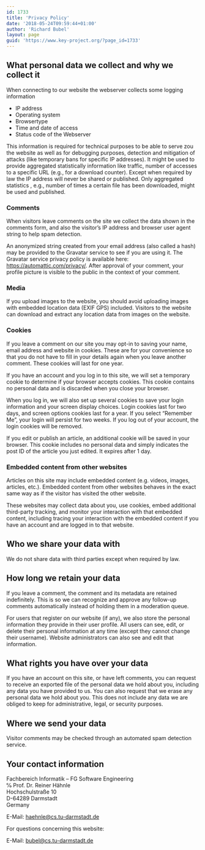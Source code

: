 ```yaml
---
id: 1733
title: 'Privacy Policy'
date: '2018-05-24T09:59:44+01:00'
author: 'Richard Bubel'
layout: page
guid: 'https://www.key-project.org/?page_id=1733'
---
```


## What personal data we collect and why we collect it

When connecting to our website the webserver collects some logging information

- IP address
- Operating system
- Browsertype
- Time and date of access
- Status code of the Webserver

This information is required for technical purposes to be able to serve zou the website as well as for debugging purposes, detection and mitigation of attacks (like temporary bans for specific IP addresses). It might be used to provide aggregated statistically information like traffic, number of accesses to a specific URL (e.g., for a download counter). Except when required by law the IP address will never be shared or published. Only aggregated statistics , e.g., number of times a certain file has been downloaded, might be used and published.

### Comments

When visitors leave comments on the site we collect the data shown in the comments form, and also the visitor’s IP address and browser user agent string to help spam detection.

An anonymized string created from your email address (also called a hash) may be provided to the Gravatar service to see if you are using it. The Gravatar service privacy policy is available here: https://automattic.com/privacy/. After approval of your comment, your profile picture is visible to the public in the context of your comment.

### Media

If you upload images to the website, you should avoid uploading images with embedded location data (EXIF GPS) included. Visitors to the website can download and extract any location data from images on the website.

### Cookies

If you leave a comment on our site you may opt-in to saving your name, email address and website in cookies. These are for your convenience so that you do not have to fill in your details again when you leave another comment. These cookies will last for one year.

If you have an account and you log in to this site, we will set a temporary cookie to determine if your browser accepts cookies. This cookie contains no personal data and is discarded when you close your browser.

When you log in, we will also set up several cookies to save your login information and your screen display choices. Login cookies last for two days, and screen options cookies last for a year. If you select “Remember Me”, your login will persist for two weeks. If you log out of your account, the login cookies will be removed.

If you edit or publish an article, an additional cookie will be saved in your browser. This cookie includes no personal data and simply indicates the post ID of the article you just edited. It expires after 1 day.

### Embedded content from other websites

Articles on this site may include embedded content (e.g. videos, images, articles, etc.). Embedded content from other websites behaves in the exact same way as if the visitor has visited the other website.

These websites may collect data about you, use cookies, embed additional third-party tracking, and monitor your interaction with that embedded content, including tracing your interaction with the embedded content if you have an account and are logged in to that website.

## Who we share your data with

We do not share data with third parties except when required by law.

## How long we retain your data

If you leave a comment, the comment and its metadata are retained indefinitely. This is so we can recognize and approve any follow-up comments automatically instead of holding them in a moderation queue.

For users that register on our website (if any), we also store the personal information they provide in their user profile. All users can see, edit, or delete their personal information at any time (except they cannot change their username). Website administrators can also see and edit that information.

## What rights you have over your data

If you have an account on this site, or have left comments, you can request to receive an exported file of the personal data we hold about you, including any data you have provided to us. You can also request that we erase any personal data we hold about you. This does not include any data we are obliged to keep for administrative, legal, or security purposes.

## Where we send your data

Visitor comments may be checked through an automated spam detection service.

## Your contact information

Fachbereich Informatik – FG Software Engineering  
℅ Prof. Dr. Reiner Hähnle  
Hochschulstraße 10  
D-64289 Darmstadt  
Germany

E-Mail: <haehnle@cs.tu-darmstadt.de>

For questions concerning this website:

E-Mail: <bubel@cs.tu-darmstadt.de>